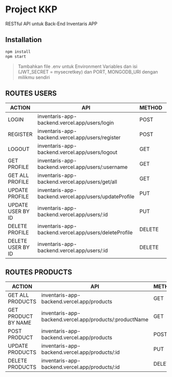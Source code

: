 # Project KKP 
RESTful API untuk Back-End Inventaris APP

## Installation
```sh
npm install
npm start
```

> Tambahkan file .env untuk Environment Variables dan isi (JWT_SECRET = mysecretkey) dan PORT, MONGODB_URI dengan milikmu sendiri

## ROUTES USERS

| ACTION | API | METHOD | AUTH |
| ------ | ------ | ------ | ------ |
| LOGIN | inventaris-app-backend.vercel.app/users/login | POST | USER |
| REGISTER | inventaris-app-backend.vercel.app/users/register | POST | USER |
| LOGOUT | inventaris-app-backend.vercel.app/users/logout | GET | USER |
| GET PROFILE | inventaris-app-backend.vercel.app/users/:username | GET | USER/ADMIN |
| GET ALL PROFILE | inventaris-app-backend.vercel.app/users/get/all | GET | ADMIN |
| UPDATE PROFILE | inventaris-app-backend.vercel.app/users/updateProfile | PUT | USER/ADMIN |
| UPDATE USER BY ID | inventaris-app-backend.vercel.app/users/:id | PUT | ADMIN |
| DELETE PROFILE | inventaris-app-backend.vercel.app/users/deleteProfile | DELETE | USER/ADMIN |
| DELETE USER BY ID | inventaris-app-backend.vercel.app/users/:id | DELETE | ADMIN |

## ROUTES PRODUCTS

| ACTION | API | METHOD | AUTH |
| ------ | ------ | ------ | ------ |
| GET ALL PRODUCTS | inventaris-app-backend.vercel.app/products | GET | USER |
| GET PRODUCT BY NAME | inventaris-app-backend.vercel.app/products/:productName | GET | USER |
| POST PRODUCT | inventaris-app-backend.vercel.app/products | POST | USER |
| UPDATE PRODUCTS | inventaris-app-backend.vercel.app/products/:id | PUT | USER/ADMIN |
| DELETE PRODUCTS | inventaris-app-backend.vercel.app/products/:id | DELETE | USER/ADMIN |

